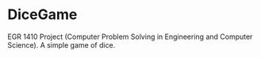 # DiceGame
EGR 1410 Project (Computer Problem Solving in Engineering and Computer Science). A simple game of dice.

